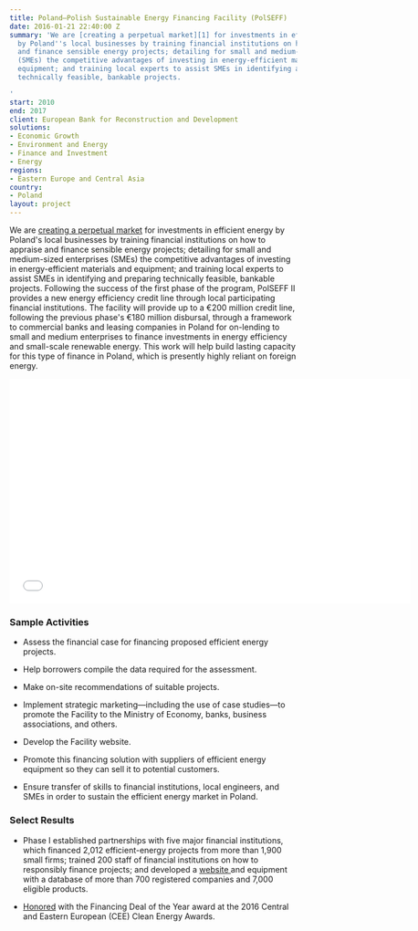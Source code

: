 ```yaml
---
title: Poland—Polish Sustainable Energy Financing Facility (PolSEFF)
date: 2016-01-21 22:40:00 Z
summary: 'We are [creating a perpetual market][1] for investments in efficient energy
  by Poland''s local businesses by training financial institutions on how to appraise
  and finance sensible energy projects; detailing for small and medium-sized enterprises
  (SMEs) the competitive advantages of investing in energy-efficient materials and
  equipment; and training local experts to assist SMEs in identifying and preparing
  technically feasible, bankable projects.

'
start: 2010
end: 2017
client: European Bank for Reconstruction and Development
solutions:
- Economic Growth
- Environment and Energy
- Finance and Investment
- Energy
regions:
- Eastern Europe and Central Asia
country:
- Poland
layout: project
---
```


We are [creating a perpetual market](http://dai-global-developments.com/articles/how-banks-can-help-businesses-in-developing-countries-to-greatly-reduce-their-energy-costs/?utm_source=daidotcom) for investments in efficient energy by Poland's local businesses by training financial institutions on how to appraise and finance sensible energy projects; detailing for small and medium-sized enterprises (SMEs) the competitive advantages of investing in energy-efficient materials and equipment; and training local experts to assist SMEs in identifying and preparing technically feasible, bankable projects. Following the success of the first phase of the program, PolSEFF II provides a new energy efficiency credit line through local participating financial institutions. The facility will provide up to a €200 million credit line, following the previous phase's €180 million disbursal, through a framework to commercial banks and leasing companies in Poland for on-lending to small and medium enterprises to finance investments in energy efficiency and small-scale renewable energy. This work will help build lasting capacity for this type of finance in Poland, which is presently highly reliant on foreign energy.

<iframe allowfullscreen="" frameborder="0" height="394" mozallowfullscreen="" src="//player.vimeo.com/video/95745379" webkitallowfullscreen="" width="703"></iframe>

### Sample Activities

* Assess the financial case for financing proposed efficient energy projects.

* Help borrowers compile the data required for the assessment.

* Make on-site recommendations of suitable projects.

* Implement strategic marketing—including the use of case studies—to promote the Facility to the Ministry of Economy, banks, business associations, and others.

* Develop the Facility website.

* Promote this financing solution with suppliers of efficient energy equipment so they can sell it to potential customers.

* Ensure transfer of skills to financial institutions, local engineers, and SMEs in order to sustain the efficient energy market in Poland.

### Select Results

* Phase I established partnerships with five major financial institutions, which financed 2,012 efficient-energy projects from more than 1,900 small firms; trained 200 staff of financial institutions on how to responsibly finance projects; and developed a [website ](http://www.polseff.org/)and equipment with a database of more than 700 registered companies and 7,000 eligible products.

* [Honored](/news/polish-sustainable-energy-financing-facility-wins-clean-energy-award) with the Financing Deal of the Year award at the 2016 Central and Eastern European (CEE) Clean Energy Awards.